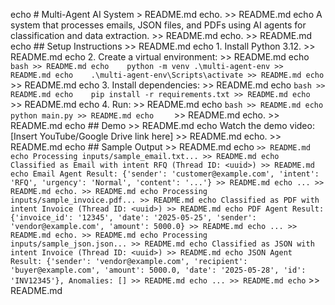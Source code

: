 echo # Multi-Agent AI System > README.md
echo. >> README.md
echo A system that processes emails, JSON files, and PDFs using AI agents for classification and data extraction. >> README.md
echo. >> README.md
echo ## Setup Instructions >> README.md
echo 1. Install Python 3.12. >> README.md
echo 2. Create a virtual environment: >> README.md
echo    ```bash >> README.md
echo    python -m venv .\multi-agent-env >> README.md
echo    .\multi-agent-env\Scripts\activate >> README.md
echo    ``` >> README.md
echo 3. Install dependencies: >> README.md
echo    ```bash >> README.md
echo    pip install -r requirements.txt >> README.md
echo    ``` >> README.md
echo 4. Run: >> README.md
echo    ```bash >> README.md
echo    python main.py >> README.md
echo    ``` >> README.md
echo. >> README.md
echo ## Demo >> README.md
echo Watch the demo video: [Insert YouTube/Google Drive link here] >> README.md
echo. >> README.md
echo ## Sample Output >> README.md
echo ``` >> README.md
echo Processing inputs/sample_email.txt... >> README.md
echo Classified as Email with intent RFQ (Thread ID: <uuid>) >> README.md
echo Email Agent Result: {'sender': 'customer@example.com', 'intent': 'RFQ', 'urgency': 'Normal', 'content': '...'} >> README.md
echo ... >> README.md
echo. >> README.md
echo Processing inputs/sample_invoice.pdf... >> README.md
echo Classified as PDF with intent Invoice (Thread ID: <uuid>) >> README.md
echo PDF Agent Result: {'invoice_id': '12345', 'date': '2025-05-25', 'sender': 'vendor@example.com', 'amount': 5000.0} >> README.md
echo ... >> README.md
echo. >> README.md
echo Processing inputs/sample_json.json... >> README.md
echo Classified as JSON with intent Invoice (Thread ID: <uuid>) >> README.md
echo JSON Agent Result: {'sender': 'vendor@example.com', 'recipient': 'buyer@example.com', 'amount': 5000.0, 'date': '2025-05-28', 'id': 'INV12345'}, Anomalies: [] >> README.md
echo ... >> README.md
echo ``` >> README.md

